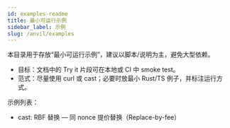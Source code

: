 ```yaml
---
id: examples-readme
title: 最小可运行示例
sidebar_label: 示例
slug: /anvil/examples
---
```


本目录用于存放“最小可运行示例”，建议以脚本/说明为主，避免大型依赖。

- 目标：文档中的 Try it 片段可在本地或 CI 中 smoke test。
- 范式：尽量使用 curl 或 cast；必要时放最小 Rust/TS 例子，并标注运行方式。

示例列表：
- cast: RBF 替换 — 同 nonce 提价替换（Replace-by-fee）
